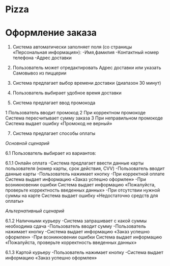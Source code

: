 # Pizza

# **Оформление заказа**

1. Система автоматически заполняет поля (со страницы «Персональная информация»):
-Имя,фамилия 
-Контактный номер телефона 
-Адрес доставки

2. Пользователь может отредактировать Адрес доставки или указать Самовывоз из
пиццерии

3. Система предлагает выбор времени доставки (диапазон 30 минут)

4. Пользователь выбирает удобное время доставки

5. Система предлагает ввод промокода

 1 Пользователь вводит промокод
 2 При корректном промокоде Система пересчитывает сумму заказа
 3 При неправильном промокоде Система выдает ошибку «Промокод не верный»

7. Система предлагает способы оплаты

*Основной сценарий*

6.1 Пользователь выбирает из вариантов:

6.1.1 Онлайн оплата
-Система предлагает ввести данные карты пользователя (номер карты, срок
действия, СVV)
-Пользователь вводит данные карты
-Пользователь нажимает кнопку
-При корректной оплате Система выдает информацию «Заказ успешно оформлен»
-При возникновении ошибки Система выдает информацию «Пожалуйста, проверьте
корректность введенных данных»
-При отсутствии нужной суммы на карте Система выдает ошибку «Недостаточно
средств для оплаты»

*Альтернативный сценарий*

6.1.2 Наличными курьеру
-Система запрашивает с какой суммы необходима сдача
-Пользователь вводит сумму
-Пользователь нажимает кнопку
-Система выдает информацию «Заказ успешно оформлен»
-При возникновении ошибки Система выдает информацию «Пожалуйста, проверьте
корректность введенных данных»

6.1.3 Картой курьеру
-Пользователь нажимает кнопку
-Система выдает информацию «Заказ успешно оформлен»
